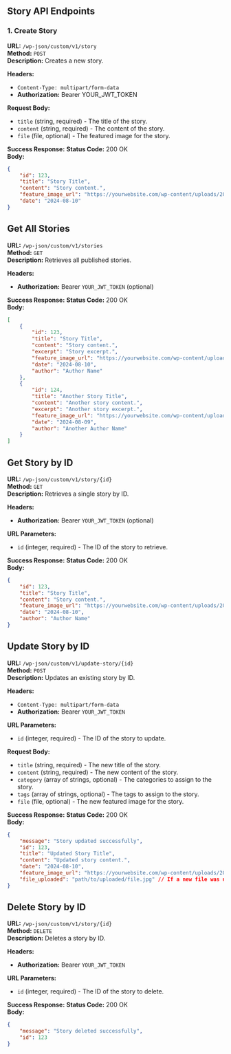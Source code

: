 ## Story API Endpoints

### 1. Create Story

**URL:** `/wp-json/custom/v1/story`  
**Method:** `POST`  
**Description:** Creates a new story.

**Headers:**
- `Content-Type: multipart/form-data`
- **Authorization:** Bearer YOUR_JWT_TOKEN

**Request Body:**
- `title` (string, required) - The title of the story.
- `content` (string, required) - The content of the story.
- `file` (file, optional) - The featured image for the story.

**Success Response:**
**Status Code:** 200 OK  
**Body:**
```json
{
    "id": 123,
    "title": "Story Title",
    "content": "Story content.",
    "feature_image_url": "https://yourwebsite.com/wp-content/uploads/2024/08/image.jpg",
    "date": "2024-08-10"
}
```

## Get All Stories

**URL:** `/wp-json/custom/v1/stories`  
**Method:** `GET`  
**Description:** Retrieves all published stories.

**Headers:**
- **Authorization:** Bearer `YOUR_JWT_TOKEN` (optional)

**Success Response:**
**Status Code:** 200 OK  
**Body:**
```json
[
    {
        "id": 123,
        "title": "Story Title",
        "content": "Story content.",
        "excerpt": "Story excerpt.",
        "feature_image_url": "https://yourwebsite.com/wp-content/uploads/2024/08/image.jpg",
        "date": "2024-08-10",
        "author": "Author Name"
    },
    {
        "id": 124,
        "title": "Another Story Title",
        "content": "Another story content.",
        "excerpt": "Another story excerpt.",
        "feature_image_url": "https://yourwebsite.com/wp-content/uploads/2024/08/another-image.jpg",
        "date": "2024-08-09",
        "author": "Another Author Name"
    }
]
```

## Get Story by ID

**URL:** `/wp-json/custom/v1/story/{id}`  
**Method:** `GET`  
**Description:** Retrieves a single story by ID.

**Headers:**
- **Authorization:** Bearer `YOUR_JWT_TOKEN` (optional)

**URL Parameters:**
- `id` (integer, required) - The ID of the story to retrieve.

**Success Response:**
**Status Code:** 200 OK  
**Body:**
```json
{
    "id": 123,
    "title": "Story Title",
    "content": "Story content.",
    "feature_image_url": "https://yourwebsite.com/wp-content/uploads/2024/08/image.jpg",
    "date": "2024-08-10",
    "author": "Author Name"
}
```

## Update Story by ID

**URL:** `/wp-json/custom/v1/update-story/{id}`  
**Method:** `POST`  
**Description:** Updates an existing story by ID.

**Headers:**
- `Content-Type: multipart/form-data`
- **Authorization:** Bearer `YOUR_JWT_TOKEN`

**URL Parameters:**
- `id` (integer, required) - The ID of the story to update.

**Request Body:**
- `title` (string, required) - The new title of the story.
- `content` (string, required) - The new content of the story.
- `category` (array of strings, optional) - The categories to assign to the story.
- `tags` (array of strings, optional) - The tags to assign to the story.
- `file` (file, optional) - The new featured image for the story.

**Success Response:**
**Status Code:** 200 OK  
**Body:**
```json
{
    "message": "Story updated successfully",
    "id": 123,
    "title": "Updated Story Title",
    "content": "Updated story content.",
    "date": "2024-08-10",
    "feature_image_url": "https://yourwebsite.com/wp-content/uploads/2024/08/new-image.jpg",
    "file_uploaded": "path/to/uploaded/file.jpg" // If a new file was uploaded
}
```
## Delete Story by ID

**URL:** `/wp-json/custom/v1/story/{id}`  
**Method:** `DELETE`  
**Description:** Deletes a story by ID.

**Headers:**
- **Authorization:** Bearer `YOUR_JWT_TOKEN`

**URL Parameters:**
- `id` (integer, required) - The ID of the story to delete.

**Success Response:**
**Status Code:** 200 OK  
**Body:**
```json
{
    "message": "Story deleted successfully",
    "id": 123
}
```

